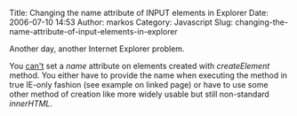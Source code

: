 Title: Changing the name attribute of INPUT elements in Explorer
Date: 2006-07-10 14:53
Author: markos
Category: Javascript
Slug: changing-the-name-attribute-of-input-elements-in-explorer

Another day, another Internet Explorer problem.

You
[can't](http://msdn.microsoft.com/workshop/author/dhtml/reference/properties/name_2.asp)
set a *name* attribute on elements created with *createElement* method.
You either have to provide the name when executing the method in true
IE-only fashion (see example on linked page) or have to use some other
method of creation like more widely usable but still non-standard
*innerHTML*.

